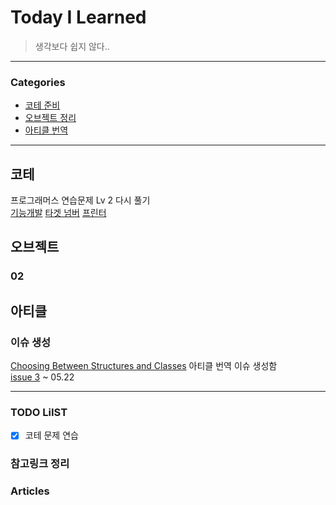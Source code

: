 # Today I Learned
> 생각보다 쉽지 않다..

---

### Categories
- [코테 준비](#코테)
- [오브젝트 정리](#오브젝트)
- [아티클 번역](#아티클)

---

## 코테
프로그래머스 연습문제 Lv 2 다시 풀기  
[기능개발](https://keeplo.tistory.com/442)
[타겟 넘버](https://keeplo.tistory.com/443)
[프린터](https://keeplo.tistory.com/444)

## 오브젝트 
### 02 

## 아티클
### 이슈 생성
[Choosing Between Structures and Classes](https://developer.apple.com/documentation/swift/choosing_between_structures_and_classes) 아티클 번역 이슈 생성함   
[issue 3](https://github.com/yagom-academy/apple-development-article/issues/3) ~ 05.22

---

### TODO LiIST
- [x] 코테 문제 연습

### 참고링크 정리

### Articles